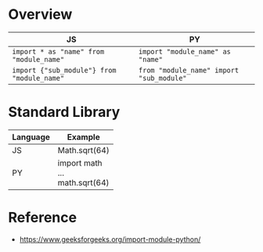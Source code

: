 # Overview

| JS | PY |
|---|--- |
| ```import * as "name" from "module_name"``` | ```import "module_name" as "name" ```
| ```import {"sub_module"} from "module_name"``` | ```from "module_name" import "sub_module"```

# Standard Library

| Language | Example |
|---|---
| JS | Math.sqrt(64)
| PY | import math<br>...<br> math.sqrt(64)

# Reference
- https://www.geeksforgeeks.org/import-module-python/
